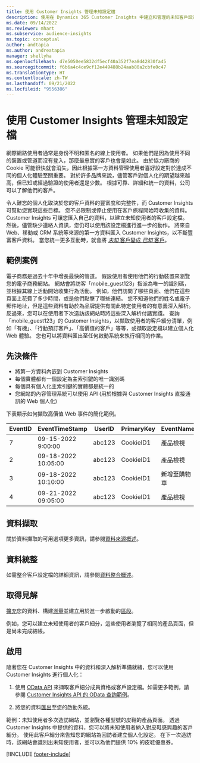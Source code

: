 ```yaml
---
title: 使用 Customer Insights 管理未知設定檔
description: 使用在 Dynamics 365 Customer Insights 中建立和管理的未知客戶設定檔。
ms.date: 09/14/2022
ms.reviewer: mhart
ms.subservice: audience-insights
ms.topic: conceptual
author: andtapia
ms.author: andreatapia
manager: shellyha
ms.openlocfilehash: d7e5050ee5832df5ecf40a352f7ea8d42830fa45
ms.sourcegitcommit: f6b6a4c4ce9cf12e449488b24aab80a2cbfe0c47
ms.translationtype: HT
ms.contentlocale: zh-TW
ms.lasthandoff: 09/21/2022
ms.locfileid: "9556386"
---
```

# <a name="manage-unknown-profiles-with-customer-insights"></a>使用 Customer Insights 管理未知設定檔

網際網路使用者通常是身份不明和匿名的線上使用者。 如果他們是因為使用不同的裝置或管道而沒有登入，那麼最忠實的客戶也會是如此。 由於協力廠商的 Cookie 可能很快就會消失，因此根據第一方資料管理使用者喜好設定對於達成不同的個人化體驗至關重要。 對於許多品牌來說，儘管客戶對個人化的期望越來越高，但已知或經過驗證的使用者還是少數。 根據可靠、詳細和統一的資料，公司可以了解他們的客戶。

令人難忘的個人化取決於您的客戶資料的豐富度和完整性，而 Customer Insights 可幫助您實現這些目標。 您不必限制或停止使用在客戶旅程開始時收集的資料。 Customer Insights 可讓您匯入自己的資料，以建立未知使用者的客戶設定檔。 然後，儘管缺少連絡人資訊，您仍可以使用該設定檔進行進一步的動作。 將來自 Web、移動或 CRM 系統等來源的第一方資料匯入 Customer Insights，以不斷豐富客戶資料。 當您統一更多互動時，就會將 [*未知* 客戶變成 *已知* 客戶](unknown-to-known.md)。

## <a name="sample-scenario"></a>範例案例

電子商務是過去十年中增長最快的管道。 假設使用者使用他們的行動裝置來瀏覽您的電子商務網站。 網站會將訪客「mobile_guest123」指派為唯一的識別碼，並根據其線上活動開始收集行為活動。 例如，他們訪問了哪些頁面、他們在這些頁面上花費了多少時間，或是他們點擊了哪些連結。 您不知道他們的姓名或電子郵件地址，但是這些資料有助於為品牌提供有關此特定使用者的有意義深入解析。 反過來，您可以在使用者下次造訪該網站時將這些深入解析付諸實踐。 查詢「mobile_guest123」的 Customer Insights，以擷取使用者的客戶細分清單，例如「有機」、「行動預訂客戶」、「高價值的客戶」等等，或擷取設定檔以建立個人化 Web 體驗。 您也可以將資料匯出至任何啟動系統來執行相同的作業。

## <a name="prerequisites"></a>先決條件

- 將第一方資料內嵌到 Customer Insights
- 每個實體都有一個設定為主索引鍵的唯一識別碼
- 每個具有個人化主索引鍵的實體都是統一的
- 您網站的內容管理系統可以使用 API (用於根據與 Customer Insights 直接通訊的 Web 個人化)

下表顯示如何擷取高價值 Web 事件的簡化範例。

|EventID|EventTimeStamp|UserID|PrimaryKey|EventName|
|--|--|--|--|--|
|7|09-15-2022 9:00:00|abc123|CookieID1|產品檢視|
|2|09-18-2022 10:05:00|abc123|CookieID1|產品檢視|
|3|09-18-2022 10:10:00|abc123|CookieID1|新增至購物車|
|4|09-21-2022 09:05:00|abc123|CookieID1|產品檢視|

## <a name="data-ingestion"></a>資料擷取

關於資料擷取的可用選項更多資訊，請參閱[資料來源概述](data-sources.md)。

## <a name="data-unification"></a>資料統整

如需整合客戶設定檔的詳細資訊，請參閱[資料整合概述](data-unification.md)。

## <a name="get-insights"></a>取得見解

[擴充](enrichment-hub.md)您的資料、構建[測量](measures.md)並建立用於進一步啟動的[區段](segments.md)。

例如，您可以建立未知使用者的客戶細分，這些使用者瀏覽了相同的產品頁面，但是尚未完成結帳。

## <a name="activation"></a>啟用

隨著您在 Customer Insights 中的資料和深入解析準備就緒，您可以使用 Customer Insights 進行個人化：

1. 使用 [OData API](apis.md) 來擷取客戶細分成員資格或客戶設定檔。如需更多範例，請參閱 [Customer Insights API 的 OData 查詢範例](odata-examples.md)。

1. 將您的資料[匯出](export-destinations.md)至您的啟動系統。

範例：未知使用者多次造訪網站，並瀏覽各種型號的皮鞋的產品頁面。 透過 Customer Insights 中提供的資料，您可以將未知使用者納入對皮鞋感興趣的客戶細分。 使用此客戶細分來告知您的網站為回訪者建立個人化設定。 在下一次造訪時，該網站會識別出未知使用者，並可以為他們提供 10% 的皮鞋優惠券。

[!INCLUDE [footer-include](includes/footer-banner.md)]
